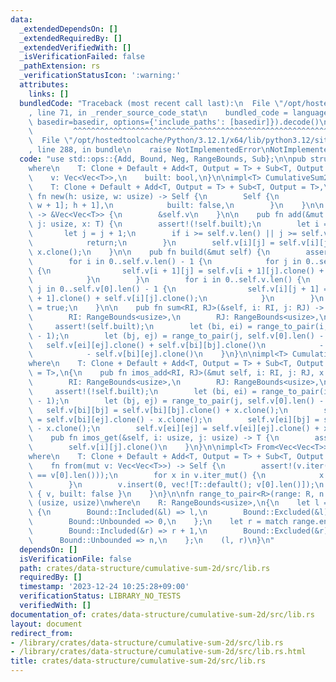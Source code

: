```yaml
---
data:
  _extendedDependsOn: []
  _extendedRequiredBy: []
  _extendedVerifiedWith: []
  _isVerificationFailed: false
  _pathExtension: rs
  _verificationStatusIcon: ':warning:'
  attributes:
    links: []
  bundledCode: "Traceback (most recent call last):\n  File \"/opt/hostedtoolcache/Python/3.12.1/x64/lib/python3.12/site-packages/onlinejudge_verify/documentation/build.py\"\
    , line 71, in _render_source_code_stat\n    bundled_code = language.bundle(stat.path,\
    \ basedir=basedir, options={'include_paths': [basedir]}).decode()\n          \
    \         ^^^^^^^^^^^^^^^^^^^^^^^^^^^^^^^^^^^^^^^^^^^^^^^^^^^^^^^^^^^^^^^^^^^^^^^^^^^^^^^^^\n\
    \  File \"/opt/hostedtoolcache/Python/3.12.1/x64/lib/python3.12/site-packages/onlinejudge_verify/languages/rust.py\"\
    , line 288, in bundle\n    raise NotImplementedError\nNotImplementedError\n"
  code: "use std::ops::{Add, Bound, Neg, RangeBounds, Sub};\n\npub struct CumulativeSum2D<T>\n\
    where\n    T: Clone + Default + Add<T, Output = T> + Sub<T, Output = T>,\n{\n\
    \    v: Vec<Vec<T>>,\n    built: bool,\n}\n\nimpl<T> CumulativeSum2D<T>\nwhere\n\
    \    T: Clone + Default + Add<T, Output = T> + Sub<T, Output = T>,\n{\n    pub\
    \ fn new(h: usize, w: usize) -> Self {\n        Self {\n            v: vec![vec![T::default();\
    \ w + 1]; h + 1],\n            built: false,\n        }\n    }\n\n    pub fn inner(&self)\
    \ -> &Vec<Vec<T>> {\n        &self.v\n    }\n\n    pub fn add(&mut self, i: usize,\
    \ j: usize, x: T) {\n        assert!(!self.built);\n        let i = i + 1;\n \
    \       let j = j + 1;\n        if i >= self.v.len() || j >= self.v[0].len() {\n\
    \            return;\n        }\n        self.v[i][j] = self.v[i][j].clone() +\
    \ x.clone();\n    }\n\n    pub fn build(&mut self) {\n        assert!(!self.built);\n\
    \        for i in 0..self.v.len() - 1 {\n            for j in 0..self.v[0].len()\
    \ {\n                self.v[i + 1][j] = self.v[i + 1][j].clone() + self.v[i][j].clone();\n\
    \            }\n        }\n        for i in 0..self.v.len() {\n            for\
    \ j in 0..self.v[0].len() - 1 {\n                self.v[i][j + 1] = self.v[i][j\
    \ + 1].clone() + self.v[i][j].clone();\n            }\n        }\n        self.built\
    \ = true;\n    }\n\n    pub fn sum<RI, RJ>(&self, i: RI, j: RJ) -> T\n    where\n\
    \        RI: RangeBounds<usize>,\n        RJ: RangeBounds<usize>,\n    {\n   \
    \     assert!(self.built);\n        let (bi, ei) = range_to_pair(i, self.v.len()\
    \ - 1);\n        let (bj, ej) = range_to_pair(j, self.v[0].len() - 1);\n     \
    \   self.v[ei][ej].clone() + self.v[bi][bj].clone()\n            - self.v[ei][bj].clone()\n\
    \            - self.v[bi][ej].clone()\n    }\n}\n\nimpl<T> CumulativeSum2D<T>\n\
    where\n    T: Clone + Default + Add<T, Output = T> + Sub<T, Output = T> + Neg<Output\
    \ = T>,\n{\n    pub fn imos_add<RI, RJ>(&mut self, i: RI, j: RJ, x: T)\n    where\n\
    \        RI: RangeBounds<usize>,\n        RJ: RangeBounds<usize>,\n    {\n   \
    \     assert!(!self.built);\n        let (bi, ei) = range_to_pair(i, self.v.len()\
    \ - 1);\n        let (bj, ej) = range_to_pair(j, self.v[0].len() - 1);\n     \
    \   self.v[bi][bj] = self.v[bi][bj].clone() + x.clone();\n        self.v[bi][ej]\
    \ = self.v[bi][ej].clone() - x.clone();\n        self.v[ei][bj] = self.v[ei][bj].clone()\
    \ - x.clone();\n        self.v[ei][ej] = self.v[ei][ej].clone() + x;\n    }\n\n\
    \    pub fn imos_get(&self, i: usize, j: usize) -> T {\n        assert!(self.built);\n\
    \        self.v[i][j].clone()\n    }\n}\n\nimpl<T> From<Vec<Vec<T>>> for CumulativeSum2D<T>\n\
    where\n    T: Clone + Default + Add<T, Output = T> + Sub<T, Output = T>,\n{\n\
    \    fn from(mut v: Vec<Vec<T>>) -> Self {\n        assert!(v.iter().all(|x| x.len()\
    \ == v[0].len()));\n        for x in v.iter_mut() {\n            x.insert(0, T::default());\n\
    \        }\n        v.insert(0, vec![T::default(); v[0].len()]);\n        Self\
    \ { v, built: false }\n    }\n}\n\nfn range_to_pair<R>(range: R, n: usize) ->\
    \ (usize, usize)\nwhere\n    R: RangeBounds<usize>,\n{\n    let l = match range.start_bound()\
    \ {\n        Bound::Included(&l) => l,\n        Bound::Excluded(&l) => l + 1,\n\
    \        Bound::Unbounded => 0,\n    };\n    let r = match range.end_bound() {\n\
    \        Bound::Included(&r) => r + 1,\n        Bound::Excluded(&r) => r,\n  \
    \      Bound::Unbounded => n,\n    };\n    (l, r)\n}\n"
  dependsOn: []
  isVerificationFile: false
  path: crates/data-structure/cumulative-sum-2d/src/lib.rs
  requiredBy: []
  timestamp: '2023-12-24 10:25:28+09:00'
  verificationStatus: LIBRARY_NO_TESTS
  verifiedWith: []
documentation_of: crates/data-structure/cumulative-sum-2d/src/lib.rs
layout: document
redirect_from:
- /library/crates/data-structure/cumulative-sum-2d/src/lib.rs
- /library/crates/data-structure/cumulative-sum-2d/src/lib.rs.html
title: crates/data-structure/cumulative-sum-2d/src/lib.rs
---
```

